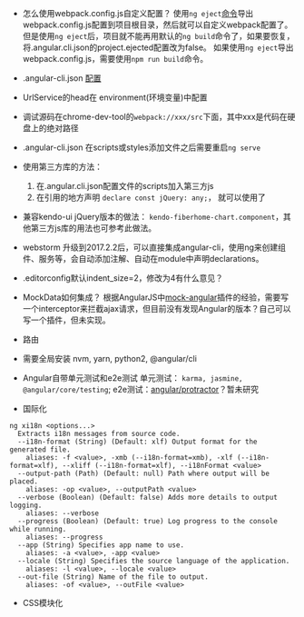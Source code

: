 - 怎么使用webpack.config.js自定义配置？
  使用`ng eject`[命令](https://github.com/angular/angular-cli/wiki)导出webpack.config.js配置到项目根目录，然后就可以自定义webpack配置了。
  但是使用`ng eject`后，项目就不能再用默认的`ng build`命令了，如果要恢复，将.angular.cli.json的project.ejected配置改为false。
  如果使用`ng eject`导出webpack.config.js，需要使用`npm run build`命令。

- .angular-cli.json [配置](https://github.com/angular/angular-cli/wiki/angular-cli)

- UrlService的head在 environment(环境变量)中配置

- 调试源码在chrome-dev-tool的`webpack://xxx/src`下面，其中xxx是代码在硬盘上的绝对路径

- .angular-cli.json 在scripts或styles添加文件之后需要重启`ng serve`

- 使用第三方库的方法：

    1. 在.angular.cli.json配置文件的scripts加入第三方js
    2. 在引用的地方声明 `declare const jQuery: any;`， 就可以使用了
    
- 兼容kendo-ui jQuery版本的做法： `kendo-fiberhome-chart.component`，其他第三方js库的用法也可参考此做法。

- webstorm 升级到2017.2.2后，可以直接集成angular-cli，使用ng来创建组件、服务等，会自动添加注解、自动在module中声明declarations。

- .editorconfig默认indent_size=2，修改为4有什么意见？

- MockData如何集成？
    根据AngularJS中[mock-angular](https://github.com/think2011/mock-angular/blob/gh-pages/src/mock.angular.js)插件的经验，需要写一个interceptor来拦截ajax请求，但目前没有发现Angular的版本？自己可以写一个插件，但未实现。
    
- 路由

- 需要全局安装
    nvm, yarn, python2, @angular/cli
    
- Angular自带单元测试和e2e测试
    单元测试： `karma, jasmine, @angular/core/testing`;
    e2e测试：[angular/protractor](https://github.com/angular/protractor)？暂未研究
    
- 国际化


```
ng xi18n <options...>
  Extracts i18n messages from source code.
  --i18n-format (String) (Default: xlf) Output format for the generated file.
    aliases: -f <value>, -xmb (--i18n-format=xmb), -xlf (--i18n-format=xlf), --xliff (--i18n-format=xlf), --i18nFormat <value>
  --output-path (Path) (Default: null) Path where output will be placed.
    aliases: -op <value>, --outputPath <value>
  --verbose (Boolean) (Default: false) Adds more details to output logging.
    aliases: --verbose
  --progress (Boolean) (Default: true) Log progress to the console while running.
    aliases: --progress
  --app (String) Specifies app name to use.
    aliases: -a <value>, -app <value>
  --locale (String) Specifies the source language of the application.
    aliases: -l <value>, --locale <value>
  --out-file (String) Name of the file to output.
    aliases: -of <value>, --outFile <value>
```

- CSS模块化
    

